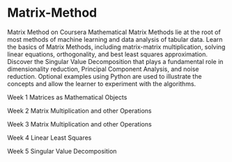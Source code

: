 # Matrix-Method
Matrix Method on Coursera
Mathematical Matrix Methods lie at the root of most methods of machine learning and data analysis of tabular data.  Learn the basics of Matrix Methods, including matrix-matrix multiplication, solving linear equations, orthogonality, and best least squares approximation.   Discover the Singular Value Decomposition that plays a fundamental role in dimensionality reduction, Principal Component Analysis, and noise reduction.  Optional examples using Python are used to illustrate the concepts and allow the learner to experiment with the algorithms.

Week 1
Matrices as Mathematical Objects

Week 2
Matrix Multiplication and other Operations

Week 3
Matrix Multiplication and other Operations

Week 4
Linear Least Squares

Week 5
Singular Value Decomposition
